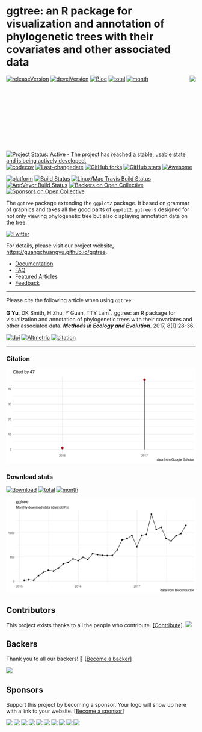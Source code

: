<!-- README.md is generated from README.Rmd. Please edit that file -->
ggtree: an R package for visualization and annotation of phylogenetic trees with their covariates and other associated data
===========================================================================================================================

<img src="https://raw.githubusercontent.com/Bioconductor/BiocStickers/master/ggtree/ggtree.png" height="200" align="right" />

[![releaseVersion](https://img.shields.io/badge/release%20version-1.10.0-green.svg?style=flat)](https://bioconductor.org/packages/ggtree)
[![develVersion](https://img.shields.io/badge/devel%20version-1.11.1-green.svg?style=flat)](https://github.com/guangchuangyu/ggtree)
[![Bioc](http://www.bioconductor.org/shields/years-in-bioc/ggtree.svg)](https://www.bioconductor.org/packages/devel/bioc/html/ggtree.html#since)
[![total](https://img.shields.io/badge/downloads-21262/total-blue.svg?style=flat)](https://bioconductor.org/packages/stats/bioc/ggtree)
[![month](https://img.shields.io/badge/downloads-1156/month-blue.svg?style=flat)](https://bioconductor.org/packages/stats/bioc/ggtree)

[![Project Status: Active - The project has reached a stable, usable
state and is being actively
developed.](http://www.repostatus.org/badges/latest/active.svg)](http://www.repostatus.org/#active)
[![codecov](https://codecov.io/gh/GuangchuangYu/ggtree/branch/master/graph/badge.svg)](https://codecov.io/gh/GuangchuangYu/ggtree)
[![Last-changedate](https://img.shields.io/badge/last%20change-2017--11--15-green.svg)](https://github.com/GuangchuangYu/ggtree/commits/master)
[![GitHub
forks](https://img.shields.io/github/forks/GuangchuangYu/ggtree.svg)](https://github.com/GuangchuangYu/ggtree/network)
[![GitHub
stars](https://img.shields.io/github/stars/GuangchuangYu/ggtree.svg)](https://github.com/GuangchuangYu/ggtree/stargazers)
[![Awesome](https://cdn.rawgit.com/sindresorhus/awesome/d7305f38d29fed78fa85652e3a63e154dd8e8829/media/badge.svg)](https://awesome-r.com/#awesome-r-graphic-displays)

[![platform](http://www.bioconductor.org/shields/availability/devel/ggtree.svg)](https://www.bioconductor.org/packages/devel/bioc/html/ggtree.html#archives)
[![Build
Status](http://www.bioconductor.org/shields/build/devel/bioc/ggtree.svg)](https://bioconductor.org/checkResults/devel/bioc-LATEST/ggtree/)
[![Linux/Mac Travis Build
Status](https://img.shields.io/travis/GuangchuangYu/ggtree/master.svg?label=Mac%20OSX%20%26%20Linux)](https://travis-ci.org/GuangchuangYu/ggtree)
[![AppVeyor Build
Status](https://img.shields.io/appveyor/ci/Guangchuangyu/ggtree/master.svg?label=Windows)](https://ci.appveyor.com/project/GuangchuangYu/ggtree)
[![Backers on Open
Collective](https://opencollective.com/ggtree/backers/badge.svg)](#backers)
[![Sponsors on Open
Collective](https://opencollective.com/ggtree/sponsors/badge.svg)](#sponsors)

The `ggtree` package extending the `ggplot2` package. It based on
grammar of graphics and takes all the good parts of `ggplot2`. `ggtree`
is designed for not only viewing phylogenetic tree but also displaying
annotation data on the tree.

[![Twitter](https://img.shields.io/twitter/url/https/github.com/GuangchuangYu/ggtree.svg?style=social)](https://twitter.com/intent/tweet?hashtags=ggtree&url=http://onlinelibrary.wiley.com/doi/10.1111/2041-210X.12628/abstract&screen_name=guangchuangyu)

For details, please visit our project website,
<https://guangchuangyu.github.io/ggtree>.

-   [Documentation](https://guangchuangyu.github.io/ggtree/documentation/)
-   [FAQ](https://guangchuangyu.github.io/ggtree/faq/)
-   [Featured
    Articles](https://guangchuangyu.github.io/ggtree/featuredArticles/)
-   [Feedback](https://guangchuangyu.github.io/ggtree/#feedback)

------------------------------------------------------------------------

Please cite the following article when using `ggtree`:

**G Yu**, DK Smith, H Zhu, Y Guan, TTY Lam<sup>\*</sup>. ggtree: an R
package for visualization and annotation of phylogenetic trees with
their covariates and other associated data. ***Methods in Ecology and
Evolution***. 2017, 8(1):28-36.

[![doi](https://img.shields.io/badge/doi-10.1111/2041--210X.12628-green.svg?style=flat)](http://dx.doi.org/10.1111/2041-210X.12628)
[![Altmetric](https://img.shields.io/badge/Altmetric-336-green.svg?style=flat)](https://www.altmetric.com/details/10533079)
[![citation](https://img.shields.io/badge/cited%20by-47-green.svg?style=flat)](https://scholar.google.com.hk/scholar?oi=bibs&hl=en&cites=7268358477862164627)

------------------------------------------------------------------------

### Citation

<img src="docs/images/citation.png" width="890"/>

### Download stats

[![download](http://www.bioconductor.org/shields/downloads/ggtree.svg)](https://bioconductor.org/packages/stats/bioc/ggtree)
[![total](https://img.shields.io/badge/downloads-21262/total-blue.svg?style=flat)](https://bioconductor.org/packages/stats/bioc/ggtree)
[![month](https://img.shields.io/badge/downloads-1156/month-blue.svg?style=flat)](https://bioconductor.org/packages/stats/bioc/ggtree)

<img src="docs/images/dlstats.png" width="890"/>

Contributors
------------

This project exists thanks to all the people who contribute.
[\[Contribute\]](CONTRIBUTING.md).
<a href="https://github.com/GuangchuangYu/ggtree/graphs/contributors"><img src="https://opencollective.com/ggtree/contributors.svg?width=890" /></a>

Backers
-------

Thank you to all our backers! 🙏 \[[Become a
backer](https://opencollective.com/ggtree#backer)\]

<a href="https://opencollective.com/ggtree#backers" target="_blank"><img src="https://opencollective.com/ggtree/backers.svg?width=890"></a>

Sponsors
--------

Support this project by becoming a sponsor. Your logo will show up here
with a link to your website. \[[Become a
sponsor](https://opencollective.com/ggtree#sponsor)\]

<a href="https://opencollective.com/ggtree/sponsor/0/website" target="_blank"><img src="https://opencollective.com/ggtree/sponsor/0/avatar.svg"></a>
<a href="https://opencollective.com/ggtree/sponsor/1/website" target="_blank"><img src="https://opencollective.com/ggtree/sponsor/1/avatar.svg"></a>
<a href="https://opencollective.com/ggtree/sponsor/2/website" target="_blank"><img src="https://opencollective.com/ggtree/sponsor/2/avatar.svg"></a>
<a href="https://opencollective.com/ggtree/sponsor/3/website" target="_blank"><img src="https://opencollective.com/ggtree/sponsor/3/avatar.svg"></a>
<a href="https://opencollective.com/ggtree/sponsor/4/website" target="_blank"><img src="https://opencollective.com/ggtree/sponsor/4/avatar.svg"></a>
<a href="https://opencollective.com/ggtree/sponsor/5/website" target="_blank"><img src="https://opencollective.com/ggtree/sponsor/5/avatar.svg"></a>
<a href="https://opencollective.com/ggtree/sponsor/6/website" target="_blank"><img src="https://opencollective.com/ggtree/sponsor/6/avatar.svg"></a>
<a href="https://opencollective.com/ggtree/sponsor/7/website" target="_blank"><img src="https://opencollective.com/ggtree/sponsor/7/avatar.svg"></a>
<a href="https://opencollective.com/ggtree/sponsor/8/website" target="_blank"><img src="https://opencollective.com/ggtree/sponsor/8/avatar.svg"></a>
<a href="https://opencollective.com/ggtree/sponsor/9/website" target="_blank"><img src="https://opencollective.com/ggtree/sponsor/9/avatar.svg"></a>
